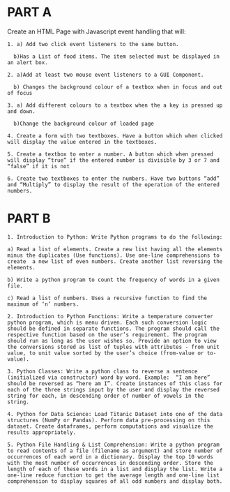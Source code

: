 # PART A

Create an HTML Page with Javascript event handling that will: 
    
    1. a) Add two click event listeners to the same button. 
      
      b)Has a List of food items. The item selected must be displayed in an alert box.
    
    2. a)Add at least two mouse event listeners to a GUI Component. 
      
      b) Changes the background colour of a textbox when in focus and out of focus
    
    3. a) Add different colours to a textbox when the a key is pressed up and down.
      
      b)Change the background colour of loaded page
    
    4. Create a form with two textboxes. Have a button which when clicked will display the value entered in the textboxes. 
    
    5. Create a textbox to enter a number. A button which when pressed will display “true” if the entered number is divisible by 3 or 7 and “false” if it is not
    
    6. Create two textboxes to enter the numbers. Have two buttons “add” and “Multiply” to display the result of the operation of the entered numbers. 


# PART B 
    
    1. Introduction to Python: Write Python programs to do the following: 
    
    a) Read a list of elements. Create a new list having all the elements minus the duplicates (Use functions). Use one-line comprehensions to create  a new list of even numbers. Create another list reversing the elements. 
    
    b) Write a python program to count the frequency of words in a given file.
    
    c) Read a list of numbers. Uses a recursive function to find the maximum of ‘n’ numbers.
    
    2. Introduction to Python Functions: Write a temperature converter python program, which is menu driven. Each such conversion logic should be defined in separate functions. The program should call the respective function based on the user’s requirement. The program should run as long as the user wishes so. Provide an option to view the conversions stored as list of tuples with attributes - from unit value, to unit value sorted by the user’s choice (from-value or to-value).
    
    3. Python Classes: Write a python class to reverse a sentence (initialized via constructor) word by word. Example:  “I am here” should be reversed as “here am I”. Create instances of this class for each of the three strings input by the user and display the reversed string for each, in descending order of number of vowels in the string. 
    
    4. Python for Data Science: Load Titanic Dataset into one of the data structures (NumPy or Pandas). Perform data pre-processing on this dataset. Create dataframes, perform computations and visualize the results appropriately.
    
    5. Python File Handling & List Comprehension: Write a python program to read contents of a file (filename as argument) and store number of occurrences of each word in a dictionary. Display the top 10 words with the most number of occurrences in descending order. Store the length of each of these words in a list and display the list. Write a one-line reduce function to get the average length and one-line list comprehension to display squares of all odd numbers and display both.  
